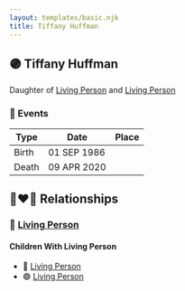 ```yaml
---
layout: templates/basic.njk
title: Tiffany Huffman
---
```

## 🟣 Tiffany Huffman

Daughter of [Living Person](/people/7/75942208) and [Living Person](/people/2/24508944)

### 📆 Events

Type | Date | Place
------ | ------ | ------
Birth | 01 SEP 1986 |
Death | 09 APR 2020 |

## 👩‍❤️‍👨 Relationships

### 🔵 [Living Person](/people/4/46871716)

#### Children With Living Person
* 🔵 [Living Person](/people/2/21833280)
* 🟣 [Living Person](/people/4/42999695)